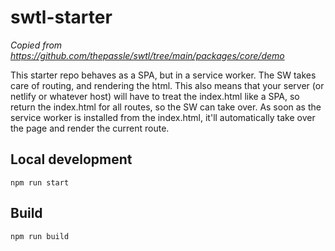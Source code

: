 # swtl-starter

_Copied from https://github.com/thepassle/swtl/tree/main/packages/core/demo_

This starter repo behaves as a SPA, but in a service worker. The SW takes care of routing, and rendering the html. This also means that your server (or netlify or whatever host) will have to treat the index.html like a SPA, so return the index.html for all routes, so the SW can take over. As soon as the service worker is installed from the index.html, it'll automatically take over the page and render the current route.

## Local development

```
npm run start
```

## Build

```
npm run build
```
